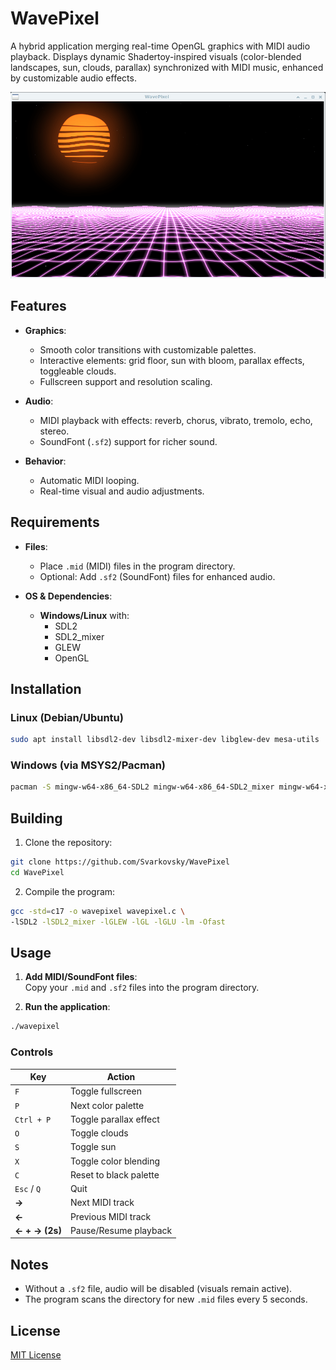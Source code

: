 
# WavePixel 

A hybrid application merging real-time OpenGL graphics with MIDI audio playback. Displays dynamic Shadertoy-inspired visuals (color-blended landscapes, sun, clouds, parallax) synchronized with MIDI music, enhanced by customizable audio effects.

![Preview](wavepixel.gif)

## Features

- **Graphics**:  
  - Smooth color transitions with customizable palettes.  
  - Interactive elements: grid floor, sun with bloom, parallax effects, toggleable clouds.  
  - Fullscreen support and resolution scaling.  

- **Audio**:  
  - MIDI playback with effects: reverb, chorus, vibrato, tremolo, echo, stereo.  
  - SoundFont (`.sf2`) support for richer sound.  

- **Behavior**:  
  - Automatic MIDI looping.  
  - Real-time visual and audio adjustments.  

## Requirements

- **Files**:  
  - Place `.mid` (MIDI) files in the program directory.  
  - Optional: Add `.sf2` (SoundFont) files for enhanced audio.  

- **OS & Dependencies**:  
  - **Windows/Linux** with:  
    - SDL2  
    - SDL2_mixer  
    - GLEW  
    - OpenGL  

## Installation

### Linux (Debian/Ubuntu)
```bash
sudo apt install libsdl2-dev libsdl2-mixer-dev libglew-dev mesa-utils
```

### Windows (via MSYS2/Pacman)
```bash
pacman -S mingw-w64-x86_64-SDL2 mingw-w64-x86_64-SDL2_mixer mingw-w64-x86_64-glew
```

## Building

1. Clone the repository:
```bash
git clone https://github.com/Svarkovsky/WavePixel
cd WavePixel
```

2. Compile the program:
```bash
gcc -std=c17 -o wavepixel wavepixel.c \
-lSDL2 -lSDL2_mixer -lGLEW -lGL -lGLU -lm -Ofast
```

## Usage

1. **Add MIDI/SoundFont files**:  
   Copy your `.mid` and `.sf2` files into the program directory.  

2. **Run the application**:  
```bash
./wavepixel
```

### Controls

| Key           | Action                          |
|---------------|---------------------------------|
| `F`           | Toggle fullscreen               |
| `P`           | Next color palette              |
| `Ctrl + P`    | Toggle parallax effect          |
| `O`           | Toggle clouds                   |
| `S`           | Toggle sun                      |
| `X`           | Toggle color blending           |
| `C`           | Reset to black palette          |
| `Esc` / `Q`   | Quit                            |
| **→**         | Next MIDI track                 |
| **←**         | Previous MIDI track             |
| **← + → (2s)**| Pause/Resume playback           |

## Notes

- Without a `.sf2` file, audio will be disabled (visuals remain active).  
- The program scans the directory for new `.mid` files every 5 seconds.  

## License

[MIT License](LICENSE)
